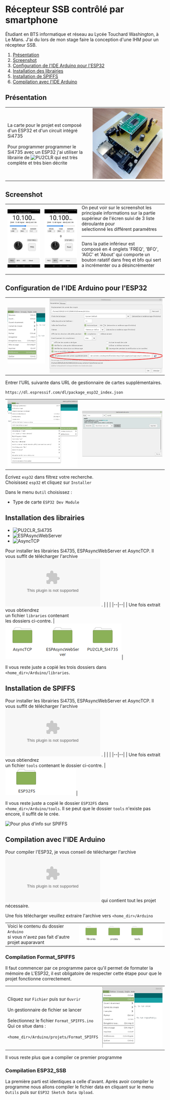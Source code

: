 ﻿# Récepteur SSB contrôlé par smartphone
Étudiant en BTS informatique et réseau au Lycée Touchard Washington, à Le Mans. J'ai du lors de mon stage faire la conception d'une IHM pour un récepteur SSB.

 1. [Présentation](https://github.com/BenjaminNeveu/Stage-ESP32-Si4735#pr%C3%A9sentation)
 2. [Screenshot](https://github.com/BenjaminNeveu/Stage-ESP32-Si4735#screenshot)
 3. [Configuration de l'IDE Arduino pour l'ESP32](https://github.com/BenjaminNeveu/Stage-ESP32-Si4735#compilation-de-lide-arduino-pour-lesp32)
 4. [Installation des librairies](https://github.com/BenjaminNeveu/Stage-ESP32-Si4735#installation-des-librairies)  
 5. [Installation de SPIFFS](https://github.com/BenjaminNeveu/Stage-ESP32-Si4735#installation-de-spiffs)
 6. [Compilation avec l'IDE Arduino](https://github.com/BenjaminNeveu/Stage-ESP32-Si4735#compilation-avec-lide-arduino)

## Présentation

|  |  |
|--|--|
| La carte pour le projet est composé d'un ESP32 et d'un circuit intégré Si4735 <br> <br> Pour programmer programmer le Si4735 avec un ESP32 j'ai utiliser la librairie de ![PU2CLR](https://github.com/pu2clr/SI4735) qui est très complète et très bien décrite| ![](04_extras/montage/img_montage2.jpg)|


## Screenshot

|  |  |  |
|--|--|--|
| ![](04_extras/screenshot/ssb_freq.jpg) | ![](04_extras/screenshot/ssb_bfo.jpg) |On peut voir sur le screenshot les <br>principale informations sur la partie supérieur de l'écren suivi de 3 liste déroulante pour <br>selectionné les différent paramétres <br> <hr>Dans la patie inférieur est <br>composé en 4 onglets 'FREQ', 'BFO', 'AGC' et 'About' qui comporte un bouton ratatif dans freq et bfo qui sert a incrémenter ou a désincrémenter <br><br>|

## Configuration de l'IDE Arduino pour l'ESP32

|  |  |
|--|--|
| ![](04_extras/screen-install-readme/config_IDE_Arduino.png) | ![](04_extras/screen-install-readme/capture_pref.png) |

Entrer l’URL suivante dans URL de gestionnaire de cartes supplémentaires.
	
	https://dl.espressif.com/dl/package_esp32_index.json

|  |  |
|--|--|
| ![](04_extras/screen-install-readme/Capture_outil_gestion.png) | ![](04_extras/screen-install-readme/capture_gestion.png) |

Écrivez ```esp32``` dans filtrez votre recherche. <br>Choisissez ```esp32``` et cliquez sur ``Installer``

Dans le menu ``Outil`` choisissez :
* Type de carte ``ESP32 Dev Module``

## Installation des librairies

 - ![PU2CLR_Si4735](https://github.com/pu2clr/SI4735) 
 - ![ESPAsyncWebServer](https://github.com/me-no-dev/ESPAsyncWebServer)
 - ![AsyncTCP](https://github.com/me-no-dev/AsyncTCP)
 
 Pour installer les librairies Si4735, ESPAsyncWebServer et AsyncTCP. Il vous suffit de télécharger l'archive ![libraries.zip](https://github.com/BenjaminNeveu/Stage-ESP32-Si4735/raw/master/02_libraries/libraries.zip) .
|  |  |
|--|--|
| Une fois extrait vous obtiendrez <br> un fichier ````libraries```` contenant <br> les dossiers ci-contre. |![](04_extras/screen-install-readme/fichier_libraries.png)|

Il vous reste juste a copié les trois dossiers dans ````<home_dir>/Arduino/libraries````.

## Installation de SPIFFS

Pour installer les librairies Si4735, ESPAsyncWebServer et AsyncTCP. Il vous suffit de télécharger l'archive <br>![tools.zip](https://github.com/BenjaminNeveu/Stage-ESP32-Si4735/raw/master/03_SPIFFS_tools/tools.zip) .
|  |  |
|--|--|
| Une fois extrait vous obtiendrez <br>un fichier ````tools```` contenant  le dossier ci-contre. |![](04_extras/screen-install-readme/fichier_tools.png)|

Il vous reste juste a copié le dossier ````ESP32FS```` dans ````<home_dir>/Arduino/tools````. Il se peut que le dossier ```tools``` n'existe pas encore, il suffit de le crée.

![Pour plus d'info sur SPIFFS](https://github.com/BenjaminNeveu/Stage-ESP32-Si4735/blob/master/03_SPIFFS_tools)



## Compilation avec l'IDE Arduino

Pour compiler l'ESP32, je vous conseil de télécharger l'archive ![projets.zip](https://github.com/BenjaminNeveu/Stage-ESP32-Si4735/raw/master/01_Projets/projets.zip) qui contient tout les projet nécessaire.

Une fois télécharger veuillez extraire l'archive vers ```<home_dir>/Arduino```

|  |  |
|--|--|
| Voici le contenu du dossier ``Arduino``<br> si vous n'avez pas fait d'autre projet auparavant | ![](04_extras/screen-install-readme/contenu_arduino.png) |

### Compilation Format_SPIFFS

Il faut commencer par ce programme parce qu'il permet de formater la mémoire de L'ESP32, il est obligatoire de respecter cette étape pour que le projet fonctionne correctement.

|  |  |
|--|--|
|Cliquez sur ``Fichier`` puis sur ``Ouvrir``<br><br>Un gestionnaire de fichier se lancer<br><br>Selectionnez le fichier ```Format_SPIFFS.ino```<br>Qui ce situe dans :<br><br>``<home_dir>/Arduino/projets/Format_SPIFFS`` |![](04_extras/screen-install-readme/Fichier_ouvrir.png) |


Il vous reste plus que a compiler ce premier programme

### Compilation ESP32_SSB

La première parti est identiques a celle d'avant.
Après avoir compiler le programme nous allons compiler le fichier data en cliquant sur le menu ``Outils`` puis sur ``ESP32 Sketch Data Upload``.
